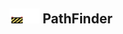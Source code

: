 ## <img src="../../.gitbook/assets/unknown.png" width="24" height=24 /><img src="../../.gitbook/assets/base.png" width="24" height=24 /> PathFinder

